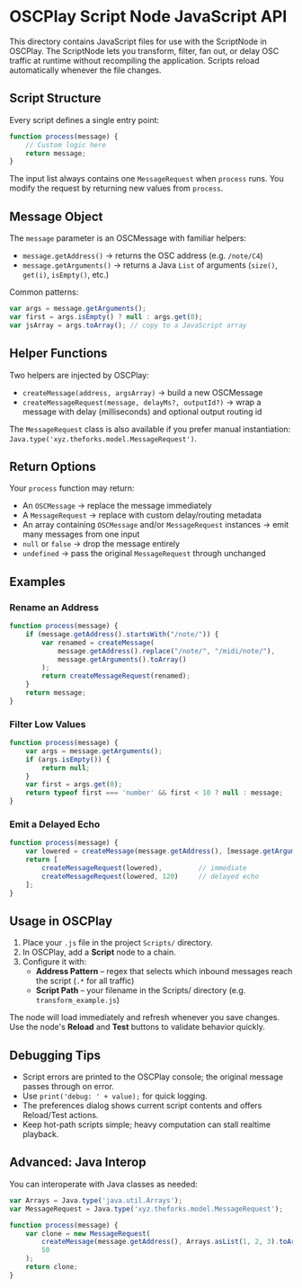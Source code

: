 # OSCPlay Script Node JavaScript API

This directory contains JavaScript files for use with the ScriptNode in OSCPlay.
The ScriptNode lets you transform, filter, fan out, or delay OSC traffic at runtime without recompiling the application. Scripts reload automatically whenever the file changes.

## Script Structure

Every script defines a single entry point:

```javascript
function process(message) {
    // Custom logic here
    return message;
}
```

The input list always contains one `MessageRequest` when `process` runs. You modify the request by returning new values from `process`.

## Message Object

The `message` parameter is an OSCMessage with familiar helpers:

- `message.getAddress()` → returns the OSC address (e.g. `/note/C4`)
- `message.getArguments()` → returns a Java `List` of arguments (`size()`, `get(i)`, `isEmpty()`, etc.)

Common patterns:

```javascript
var args = message.getArguments();
var first = args.isEmpty() ? null : args.get(0);
var jsArray = args.toArray(); // copy to a JavaScript array
```

## Helper Functions

Two helpers are injected by OSCPlay:

- `createMessage(address, argsArray)` → build a new OSCMessage
- `createMessageRequest(message, delayMs?, outputId?)` → wrap a message with delay (milliseconds) and optional output routing id

The `MessageRequest` class is also available if you prefer manual instantiation: `Java.type('xyz.theforks.model.MessageRequest')`.

## Return Options

Your `process` function may return:

- An `OSCMessage` → replace the message immediately
- A `MessageRequest` → replace with custom delay/routing metadata
- An array containing `OSCMessage` and/or `MessageRequest` instances → emit many messages from one input
- `null` or `false` → drop the message entirely
- `undefined` → pass the original `MessageRequest` through unchanged

## Examples

### Rename an Address

```javascript
function process(message) {
    if (message.getAddress().startsWith("/note/")) {
        var renamed = createMessage(
            message.getAddress().replace("/note/", "/midi/note/"),
            message.getArguments().toArray()
        );
        return createMessageRequest(renamed);
    }
    return message;
}
```

### Filter Low Values

```javascript
function process(message) {
    var args = message.getArguments();
    if (args.isEmpty()) {
        return null;
    }
    var first = args.get(0);
    return typeof first === 'number' && first < 10 ? null : message;
}
```

### Emit a Delayed Echo

```javascript
function process(message) {
    var lowered = createMessage(message.getAddress(), [message.getArguments().get(0).toLowerCase()]);
    return [
        createMessageRequest(lowered),         // immediate
        createMessageRequest(lowered, 120)     // delayed echo
    ];
}
```

## Usage in OSCPlay

1. Place your `.js` file in the project `Scripts/` directory.
2. In OSCPlay, add a **Script** node to a chain.
3. Configure it with:
   - **Address Pattern** – regex that selects which inbound messages reach the script (`.*` for all traffic)
   - **Script Path** – your filename in the Scripts/ directory (e.g. `transform_example.js`)

The node will load immediately and refresh whenever you save changes. Use the node's **Reload** and **Test** buttons to validate behavior quickly.

## Debugging Tips

- Script errors are printed to the OSCPlay console; the original message passes through on error.
- Use `print('debug: ' + value);` for quick logging.
- The preferences dialog shows current script contents and offers Reload/Test actions.
- Keep hot-path scripts simple; heavy computation can stall realtime playback.

## Advanced: Java Interop

You can interoperate with Java classes as needed:

```javascript
var Arrays = Java.type('java.util.Arrays');
var MessageRequest = Java.type('xyz.theforks.model.MessageRequest');

function process(message) {
    var clone = new MessageRequest(
        createMessage(message.getAddress(), Arrays.asList(1, 2, 3).toArray()),
        50
    );
    return clone;
}
```

